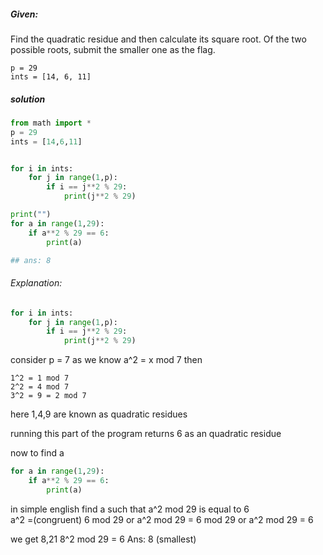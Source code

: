


##### Given:
Find the quadratic residue and then calculate its square root. Of the two possible roots, submit the smaller one as the flag.
```
p = 29
ints = [14, 6, 11]
```

##### solution
```python
from math import *
p = 29
ints = [14,6,11]


for i in ints:
	for j in range(1,p):
		if i == j**2 % 29:
			print(j**2 % 29) 

print("")
for a in range(1,29):
	if a**2 % 29 == 6:
		print(a)

## ans: 8
```

###### Explanation:
```python
for i in ints:
	for j in range(1,p):
		if i == j**2 % 29:
			print(j**2 % 29)  
```
consider p = 7
as we know a^2 = x mod 7 
then
```
1^2 = 1 mod 7
2^2 = 4 mod 7
3^2 = 9 = 2 mod 7
```
here 1,4,9 are known as quadratic residues

running this part of the program returns 6 as an quadratic residue 

now to find a  
```python
for a in range(1,29):
	if a**2 % 29 == 6:
		print(a)
```
in simple english 
find a such that a^2 mod 29 is equal to 6  
a^2 =(congruent) 6 mod 29 or 
a^2 mod 29 = 6 mod 29 or
a^2 mod 29 = 6

we get 8,21
8^2 mod 29 = 6
Ans: 8 (smallest)
